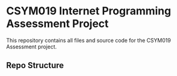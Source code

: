 # CSYM019 Internet Programming Assessment Project

This repository contains all files and source code for the CSYM019 Assessment project.

## Repo Structure

